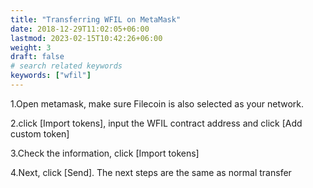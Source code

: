 ```yaml
---
title: "Transferring WFIL on MetaMask"
date: 2018-12-29T11:02:05+06:00
lastmod: 2023-02-15T10:42:26+06:00
weight: 3
draft: false
# search related keywords
keywords: ["wfil"]
---
```



1.Open metamask, make sure Filecoin is also selected as your network.

2.click [Import tokens], input the WFIL contract address and click [Add custom token]

3.Check the information, click [Import tokens]

4.Next, click [Send]. The next steps are the same as normal transfer
